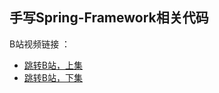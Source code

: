 ## 手写Spring-Framework相关代码

B站视频链接 ： 
- [跳转B站，上集](https://www.bilibili.com/video/BV1p7RdY3EXN)
- [跳转B站，下集](https://www.bilibili.com/video/BV1X1RqYuEuQ/)
